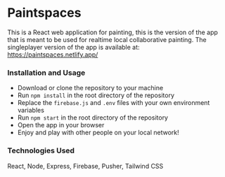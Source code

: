# Paintspaces

This is a React web application for painting, this is the version of the app that is meant to be used for realtime local collaborative painting.
The singleplayer version of the app is available at: https://paintspaces.netlify.app/

### Installation and Usage

- Download or clone the repository to your machine
- Run `npm install` in the root directory of the repository
- Replace the `firebase.js` and `.env` files with your own environment variables
- Run `npm start` in the root directory of the repository
- Open the app in your browser
- Enjoy and play with other people on your local network!

### Technologies Used
React, Node, Express, Firebase, Pusher, Tailwind CSS
